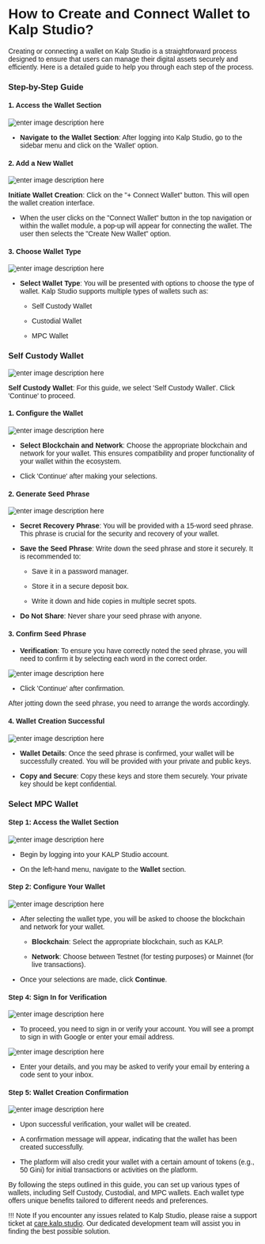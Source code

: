 <style>  body { font-family: "Source Sans 3", sans-serif!important; }</style>

<link  href="https://fonts.googleapis.com/css2?family=Source+Sans+3:ital,wght@0,200..900;1,200..900&display=swap"  rel="stylesheet">  <link  rel="stylesheet"  href="https://fonts.googleapis.com/icon?family=Material+Icons">


# How to Create and Connect Wallet to Kalp Studio?


Creating or connecting a wallet on Kalp Studio is a straightforward process designed to ensure that users can manage their digital assets securely and efficiently. Here is a detailed guide to help you through each step of the process.

### Step-by-Step Guide

#### 1. Access the Wallet Section

![enter image description here](https://docs-images-kalp-studio.s3.ap-south-1.amazonaws.com/5.Kalp+studio+wallet/5.png)

-   **Navigate to the Wallet Section**: After logging into Kalp Studio, go to the sidebar menu and click on the 'Wallet' option.
    

#### 2. Add a New Wallet

![enter image description here](https://docs-images-kalp-studio.s3.ap-south-1.amazonaws.com/5.Kalp+studio+wallet/5.png)

**Initiate Wallet Creation**: Click on the "+ Connect Wallet" button. This will open the wallet creation interface.

-   When the user clicks on the "Connect Wallet" button in the top navigation or within the wallet module, a pop-up will appear for connecting the wallet. The user then selects the "Create New Wallet" option.
    

#### 3. Choose Wallet Type

![enter image description here](https://docs-images-kalp-studio.s3.ap-south-1.amazonaws.com/5.Kalp+studio+wallet/6.png)

-   **Select Wallet Type**: You will be presented with options to choose the type of wallet. Kalp Studio supports multiple types of wallets such as:
    
    -   Self Custody Wallet
        
    -   Custodial Wallet
        
    -   MPC Wallet
        

### Self Custody Wallet

![enter image description here](https://docs-images-kalp-studio.s3.ap-south-1.amazonaws.com/5.Kalp+studio+wallet/7.jfif)

**Self Custody Wallet**: For this guide, we select 'Self Custody Wallet'. Click 'Continue' to proceed.

#### 1. Configure the Wallet

![enter image description here](https://docs-images-kalp-studio.s3.ap-south-1.amazonaws.com/5.Kalp+studio+wallet/8.jfif)

-   **Select Blockchain and Network**: Choose the appropriate blockchain and network for your wallet. This ensures compatibility and proper functionality of your wallet within the ecosystem.
    
-   Click 'Continue' after making your selections.

#### 2. Generate Seed Phrase

![enter image description here](https://docs-images-kalp-studio.s3.ap-south-1.amazonaws.com/5.Kalp+studio+wallet/9.png)

-   **Secret Recovery Phrase**: You will be provided with a 15-word seed phrase. This phrase is crucial for the security and recovery of your wallet.
    
-   **Save the Seed Phrase**: Write down the seed phrase and store it securely. It is recommended to:
    
    -   Save it in a password manager.
        
    -   Store it in a secure deposit box.
        
    -   Write it down and hide copies in multiple secret spots.
        
-   **Do Not Share**: Never share your seed phrase with anyone.
    

#### 3. Confirm Seed Phrase

-   **Verification**: To ensure you have correctly noted the seed phrase, you will need to confirm it by selecting each word in the correct order.

![enter image description here](https://docs-images-kalp-studio.s3.ap-south-1.amazonaws.com/5.Kalp+studio+wallet/10.png)

-   Click 'Continue' after confirmation.
    

After jotting down the seed phrase, you need to arrange the words accordingly.

#### 4. Wallet Creation Successful

![enter image description here](https://docs-images-kalp-studio.s3.ap-south-1.amazonaws.com/5.Kalp+studio+wallet/11.jfif)

-   **Wallet Details**: Once the seed phrase is confirmed, your wallet will be successfully created. You will be provided with your private and public keys.
    
-   **Copy and Secure**: Copy these keys and store them securely. Your private key should be kept confidential.
    

### Select MPC Wallet

#### Step 1: Access the Wallet Section


![enter image description here](https://docs-images-kalp-studio.s3.ap-south-1.amazonaws.com/5.Kalp+studio+wallet/12.png)

-   Begin by logging into your KALP Studio account.
    
-   On the left-hand menu, navigate to the **Wallet** section.
    

#### Step 2: Configure Your Wallet

![enter image description here](https://docs-images-kalp-studio.s3.ap-south-1.amazonaws.com/5.Kalp+studio+wallet/13.png)

-   After selecting the wallet type, you will be asked to choose the blockchain and network for your wallet.
    
    -   **Blockchain**: Select the appropriate blockchain, such as KALP.
        
    -   **Network**: Choose between Testnet (for testing purposes) or Mainnet (for live transactions).
        
-   Once your selections are made, click **Continue**.
    

#### Step 4: Sign In for Verification


![enter image description here](https://docs-images-kalp-studio.s3.ap-south-1.amazonaws.com/5.Kalp+studio+wallet/14.png)

-   To proceed, you need to sign in or verify your account. You will see a prompt to sign in with Google or enter your email address.

![enter image description here](https://docs-images-kalp-studio.s3.ap-south-1.amazonaws.com/5.Kalp+studio+wallet/15.png)

-   Enter your details, and you may be asked to verify your email by entering a code sent to your inbox.
    

#### Step 5: Wallet Creation Confirmation

![enter image description here](https://docs-images-kalp-studio.s3.ap-south-1.amazonaws.com/5.Kalp+studio+wallet/16.png)

-   Upon successful verification, your wallet will be created.
    
-   A confirmation message will appear, indicating that the wallet has been created successfully.
    
-   The platform will also credit your wallet with a certain amount of tokens (e.g., 50 Gini) for initial transactions or activities on the platform.
    

By following the steps outlined in this guide, you can set up various types of wallets, including Self Custody, Custodial, and MPC wallets. Each wallet type offers unique benefits tailored to different needs and preferences.

!!! Note
    If you encounter any issues related to Kalp Studio, please raise a support ticket at [care.kalp.studio](mailto:care.kalp.studio). Our dedicated development team will assist you in finding the best possible solution.